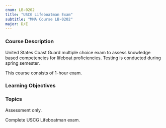 ```yaml
---
cnum: LB-0202
title: "USCG Lifeboatman Exam"
subtitle: "MMA Course LB-0202"
major: D/E
---
```


### Course Description

United States Coast Guard multiple choice exam to assess knowledge based competencies for lifeboat proficiencies. Testing is conducted during spring semester.

This course consists of 1-hour exam.


### Learning Objectives



### Topics

Assessment only.  

Complete USCG Lifeboatman exam.



